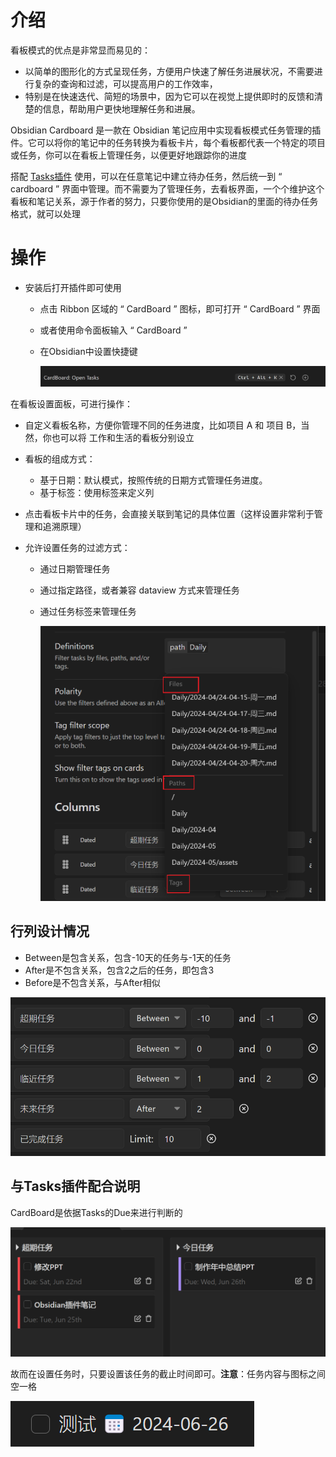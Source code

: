 # 介绍

看板模式的优点是非常显而易见的：

- 以简单的图形化的方式呈现任务，方便用户快速了解任务进展状况，不需要进行复杂的查询和过滤，可以提高用户的工作效率，
- 特别是在快速迭代、简短的场景中，因为它可以在视觉上提供即时的反馈和清楚的信息，帮助用户更快地理解任务和进展。

Obsidian Cardboard 是一款在 Obsidian 笔记应用中实现看板模式任务管理的插件。它可以将你的笔记中的任务转换为看板卡片，每个看板都代表一个特定的项目或任务，你可以在看板上管理任务，以便更好地跟踪你的进度

搭配 [Tasks插件](Obsidian任务管理插件Tasks.md) 使用，可以在任意笔记中建立待办任务，然后统一到 “ cardboard ” 界面中管理。而不需要为了管理任务，去看板界面，一个个维护这个看板和笔记关系，源于作者的努力，只要你使用的是Obsidian的里面的待办任务格式，就可以处理

# 操作

- 安装后打开插件即可使用

    - 点击 Ribbon 区域的 “ CardBoard ” 图标，即可打开 “ CardBoard ” 界面

    - 或者使用命令面板输入 “ CardBoard ”

    - 在Obsidian中设置快捷键

        ![image-20240626100956507](assets/image-20240626100956507.png)

在看板设置面板，可进行操作：

- 自定义看板名称，方便你管理不同的任务进度，比如项目 A 和 项目 B，当然，你也可以将 工作和生活的看板分别设立

- 看板的组成方式：

    - 基于日期：默认模式，按照传统的日期方式管理任务进度。
    - 基于标签：使用标签来定义列

- 点击看板卡片中的任务，会直接关联到笔记的具体位置（这样设置非常利于管理和追溯原理）

- 允许设置任务的过滤方式：

    - 通过日期管理任务

    - 通过指定路径，或者兼容 dataview 方式来管理任务

    - 通过任务标签来管理任务

        ![image-20240626100807346](assets/image-20240626100807346.png)

## 行列设计情况

- Between是包含关系，包含-10天的任务与-1天的任务
- After是不包含关系，包含2之后的任务，即包含3
- Before是不包含关系，与After相似

![image-20240626101424898](assets/image-20240626101424898.png)

## 与Tasks插件配合说明

CardBoard是依据Tasks的Due来进行判断的

![image-20240626101834990](assets/image-20240626101834990.png)

故而在设置任务时，只要设置该任务的截止时间即可。**注意**：任务内容与图标之间空一格

![image-20240626101908405](assets/image-20240626101908405.png)